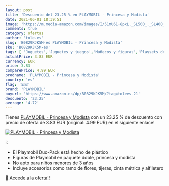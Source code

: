 ```yaml
---
layout: post
title: 'Descuento del 23.25 % en PLAYMOBIL - Princesa y Modista'
date: 2021-06-01 18:39:51
image: 'https://m.media-amazon.com/images/I/51mU61+8pxL._SL500_._SL400_.jpg'
comments: true
category: ofertas
author: 'tole.es'
slug: 'B0829KJK5M-es PLAYMOBIL - Princesa y Modista'
sku: 'B0829KJK5M-es'
tags: [ 'Juguetes','Juguetes y juegos','Muñecos y figuras','Playsets de figuras de juguete para niños','playmobil', ]
actualPrice: 3.83 EUR
currency: EUR
price: 3.83
comparePrice: 4.99 EUR
prodname: 'PLAYMOBIL - Princesa y Modista'
country: 'es'
flag: '🇪🇸'
brand: 'PLAYMOBIL'
buyurl: 'https://www.amazon.es/dp/B0829KJK5M/?tag=tolees-21'
descuento: '23.25'
average: '4.72'
---
```


Tienes [PLAYMOBIL - Princesa y Modista](https://www.amazon.es/dp/B0829KJK5M/?tag=tolees-21) con un 23.25 % de descuento con precio de oferta de 3.83 EUR (original: 4.99 EUR) en el siguiente enlace!

[![PLAYMOBIL - Princesa y Modista](https://m.media-amazon.com/images/I/51mU61+8pxL._SL500_._SL400_.jpg)](https://www.amazon.es/dp/B0829KJK5M/?tag=tolees-21)

ℹ️:

- El Playmobil Duo-Pack está hecho de plástico
- Figuras de Playmobil en paquete doble, princesa y modista
- No apto para niños menores de 3 años
- Incluye accesorios como ramo de flores, tijeras, cinta métrica y alfiletero

[🛒 Accede a la oferta!!](https://www.amazon.es/dp/B0829KJK5M/?tag=tolees-21)
